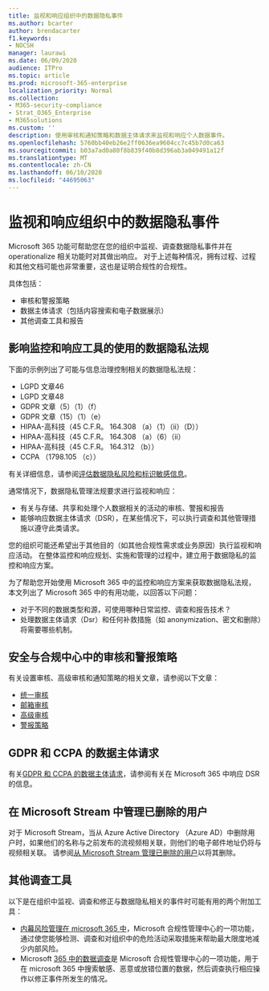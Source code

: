 ```yaml
---
title: 监视和响应组织中的数据隐私事件
ms.author: bcarter
author: brendacarter
f1.keywords:
- NOCSH
manager: laurawi
ms.date: 06/09/2020
audience: ITPro
ms.topic: article
ms.prod: microsoft-365-enterprise
localization_priority: Normal
ms.collection:
- M365-security-compliance
- Strat_O365_Enterprise
- M365solutions
ms.custom: ''
description: 使用审核和通知策略和数据主体请求来监视和响应个人数据事件。
ms.openlocfilehash: 5760bb40eb26e2ff0636ea9604cc7c45b7d0ca63
ms.sourcegitcommit: b03a7ad0a80f8b839f40b8d396ab3a049491a12f
ms.translationtype: MT
ms.contentlocale: zh-CN
ms.lasthandoff: 06/10/2020
ms.locfileid: "44695063"
---
```

# <a name="monitor-and-respond-to-data-privacy-incidents-in-your-organization"></a>监视和响应组织中的数据隐私事件

Microsoft 365 功能可帮助您在您的组织中监视、调查数据隐私事件并在 operationalize 相关功能时对其做出响应。 对于上述每种情况，拥有过程、过程和其他文档可能也非常重要，这也是证明合规性的合规性。

具体包括： 

- 审核和警报策略
- 数据主体请求（包括内容搜索和电子数据展示）
- 其他调查工具和报告

## <a name="data-privacy-regulations-impacting-the-use-of-monitoring-and-response-tools"></a>影响监控和响应工具的使用的数据隐私法规

下面的示例列出了可能与信息治理控制相关的数据隐私法规：

- LGPD 文章46
- LGPD 文章48
- GDPR 文章（5）（1）（f）
- GDPR 文章（15）（1）（e）
- HIPAA-高科技（45 C.F.R。 164.308 （a）（1）（ii）（D））
- HIPAA-高科技（45 C.F.R。 164.308 （a）（6）（ii）
- HIPAA-高科技（45 C.F.R。 164.312 （b））
- CCPA （1798.105 （c））

有关详细信息，请参阅[评估数据隐私风险和标识敏感信息](information-protection-deploy-assess.md)。

通常情况下，数据隐私管理法规要求进行监视和响应：

- 有关与存储、共享和处理个人数据相关的活动的审核、警报和报告
- 能够响应数据主体请求（DSR），在某些情况下，可以执行调查和其他管理措施以遵守此类请求。

您的组织可能还希望出于其他目的（如其他合规性需求或业务原因）执行监视和响应活动。 在整体监控和响应规划、实施和管理的过程中，建立用于数据隐私的监控和响应方案。

为了帮助您开始使用 Microsoft 365 中的监控和响应方案来获取数据隐私法规，本文列出了 Microsoft 365 中的有用功能，以回答以下问题： 

- 对于不同的数据类型和源，可使用哪种日常监控、调查和报告技术？
- 处理数据主体请求（Dsr）和任何补救措施（如 anonymization、密文和删除）将需要哪些机制。

## <a name="auditing-and-alert-policies-in-the-security-and-compliance-center"></a>安全与合规中心中的审核和警报策略

有关设置审核、高级审核和通知策略的相关文章，请参阅以下文章：

- [统一审核](../compliance/search-the-audit-log-in-security-and-compliance.md)
- [邮箱审核](../compliance/enable-mailbox-auditing.md)
- [高级审核](../compliance/advanced-audit.md)
- [警报策略](../compliance/alert-policies.md)

## <a name="data-subject-requests-for-the-gdpr-and-ccpa"></a>GDPR 和 CCPA 的数据主体请求

有关[GDPR 和 CCPA 的数据主体请求](../compliance/gdpr-dsr-office365.md)，请参阅有关在 Microsoft 365 中响应 DSR 的信息。

## <a name="manage-deleted-users-in-microsoft-stream"></a>在 Microsoft Stream 中管理已删除的用户

对于 Microsoft Stream，当从 Azure Active Directory （Azure AD）中删除用户时，如果他们的名称与之前发布的流视频相关联，则他们的电子邮件地址仍将与视频相关联。 请参阅[从 Microsoft Stream 管理已删除的用户](https://docs.microsoft.com/stream/managing-deleted-users)以将其删除。

## <a name="additional-investigative-tools"></a>其他调查工具

以下是在组织中监视、调查和修正与数据隐私相关的事件时可能有用的两个附加工具：

- [内幕风险管理在 microsoft 365 中](../compliance/insider-risk-management.md)，Microsoft 合规性管理中心的一项功能，通过使您能够检测、调查和对组织中的危险活动采取措施来帮助最大限度地减少内部风险。
- Microsoft [365 中的数据调查](../compliance/overview-data-investigations.md)是 Microsoft 合规性管理中心的一项功能，用于在 microsoft 365 中搜索敏感、恶意或放错位置的数据，然后调查执行相应操作以修正事件所发生的情况。
